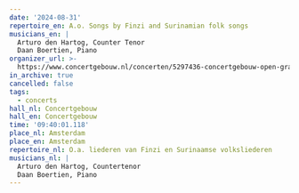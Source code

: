 ```yaml
---
date: '2024-08-31'
repertoire_en: A.o. Songs by Finzi and Surinamian folk songs
musicians_en: |
  Arturo den Hartog, Counter Tenor
  Daan Boertien, Piano
organizer_url: >-
  https://www.concertgebouw.nl/concerten/5297436-concertgebouw-open-gratis-miniconcerten-voor-iedereen
in_archive: true
cancelled: false
tags:
  - concerts
hall_nl: Concertgebouw
hall_en: Concertgebouw
time: '09:40:01.118'
place_nl: Amsterdam
place_en: Amsterdam
repertoire_nl: O.a. liederen van Finzi en Surinaamse volksliederen
musicians_nl: |
  Arturo den Hartog, Countertenor
  Daan Boertien, Piano
---
```


